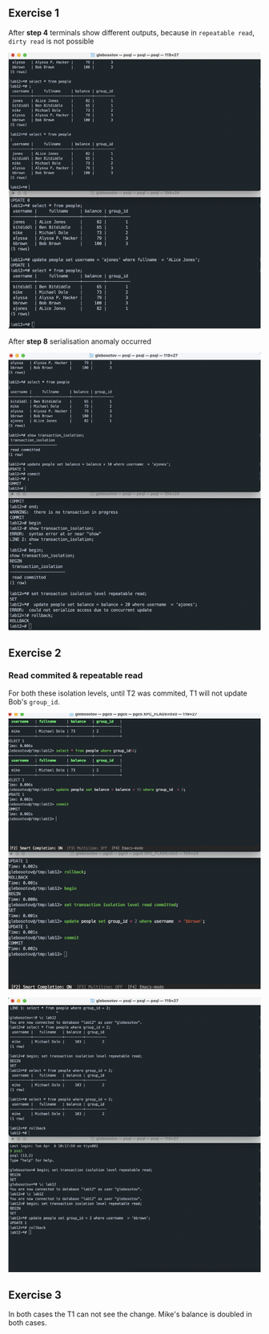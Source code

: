 ## Exercise 1

After **step 4** terminals show different outputs, because in `repeatable read`, `dirty read` is not possible

![1](./readme.assets/1.png)

After **step 8** serialisation anomaly occurred



![2](./readme.assets/2.png)

## Exercise 2

### Read commited & repeatable read

For both these isolation levels, until T2 was commited, T1 will not update Bob's `group_id`. 



![3](./readme.assets/3.png)



![4](./readme.assets/4.png)



## Exercise 3

In both cases the T1 can not see the change. Mike's balance is doubled in both cases.
